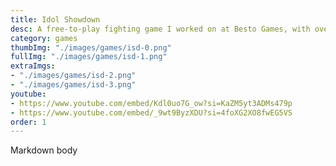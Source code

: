 ```yaml
---
title: Idol Showdown
desc: A free-to-play fighting game I worked on at Besto Games, with over 1.2 million downloads on Steam. I helped with art sprites and marketing, handling countless character animations and two entire game trailers by myself!
category: games
thumbImg: "./images/games/isd-0.png"
fullImg: "./images/games/isd-1.png"
extraImgs:
- "./images/games/isd-2.png"
- "./images/games/isd-3.png"
youtube: 
- https://www.youtube.com/embed/Kdl0uo7G_ow?si=KaZM5yt3ADMs479p
- https://www.youtube.com/embed/_9wt9ByzXDU?si=4foXG2XO8fwEG5VS
order: 1
---
```

Markdown body